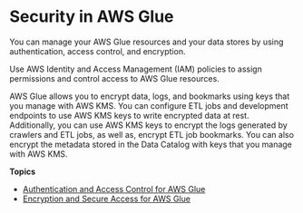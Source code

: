 # Security in AWS Glue<a name="security-glue"></a>

You can manage your AWS Glue resources and your data stores by using authentication, access control, and encryption\. 

Use AWS Identity and Access Management \(IAM\) policies to assign permissions and control access to AWS Glue resources\.

AWS Glue allows you to encrypt data, logs, and bookmarks using keys that you manage with AWS KMS\. You can configure ETL jobs and development endpoints to use AWS KMS keys to write encrypted data at rest\. Additionally, you can use AWS KMS keys to encrypt the logs generated by crawlers and ETL jobs, as well as, encrypt ETL job bookmarks\. You can also encrypt the metadata stored in the Data Catalog with keys that you manage with AWS KMS\. 

**Topics**
+ [Authentication and Access Control for AWS Glue](authentication-and-access-control.md)
+ [Encryption and Secure Access for AWS Glue](encryption-glue-resources.md)